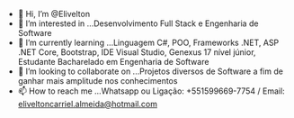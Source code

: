 - 👋 Hi, I’m @Elivelton
- 👀 I’m interested in ...Desenvolvimento Full Stack e Engenharia de Software
- 🌱 I’m currently learning ...Linguagem C#, POO, Frameworks .NET, ASP .NET Core, Bootstrap, IDE Visual Studio, Genexus 17 nível júnior, Estudante Bacharelado em Engenharia de Software
- 💞️ I’m looking to collaborate on ...Projetos diversos de Software a fim de ganhar mais amplitude nos conhecimentos
- 📫 How to reach me ...Whatsapp ou Ligação: +551599669-7754 / Email: eliveltoncarriel.almeida@hotmail.com

<!---
EliveltonProgrammer/EliveltonProgrammer is a ✨ special ✨ repository because its `README.md` (this file) appears on your GitHub profile.
You can click the Preview link to take a look at your changes.
--->
